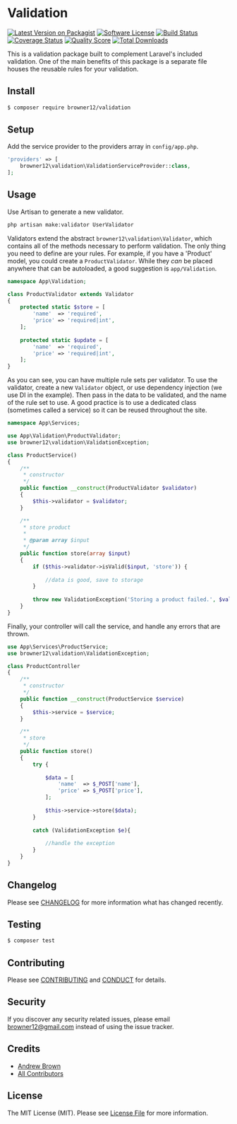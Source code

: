 # Validation

[![Latest Version on Packagist][ico-version]][link-packagist]
[![Software License][ico-license]](LICENSE.md)
[![Build Status][ico-travis]][link-travis]
[![Coverage Status][ico-scrutinizer]][link-scrutinizer]
[![Quality Score][ico-code-quality]][link-code-quality]
[![Total Downloads][ico-downloads]][link-downloads]

This is a validation package built to complement Laravel's included validation. One of the main benefits of this package is a separate file houses the reusable rules for your validation.

## Install

``` bash
$ composer require browner12/validation
```

## Setup

Add the service provider to the providers array in  `config/app.php`.

``` php
'providers' => [
    browner12\validation\ValidationServiceProvider::class,
];
```

## Usage

Use Artisan to generate a new validator.

``` sh
php artisan make:validator UserValidator
```

Validators extend the abstract `browner12\validation\Validator`, which contains all of the methods necessary to perform validation. The only thing you need to define are your rules. For example, if you have a 'Product' model, you could create a `ProductValidator`. While they *can* be placed anywhere that can be autoloaded, a good suggestion is `app/Validation`.

``` php
namespace App\Validation;

class ProductValidator extends Validator
{
    protected static $store = [
        'name'  => 'required',
        'price' => 'required|int',
    ];
    
    protected static $update = [
        'name'  => 'required',
        'price' => 'required|int',
    ];
}
```

As you can see, you can have multiple rule sets per validator. To use the validator, create a new `Validator` object, or use dependency injection (we use DI in the example). Then pass in the data to be validated, and the name of the rule set to use. A good practice is to use a dedicated class (sometimes called a service) so it can be reused throughout the site.

``` php
namespace App\Services;

use App\Validation\ProductValidator;
use browner12\validation\ValidationException;

class ProductService()
{
    /**
     * constructor
     */
    public function __construct(ProductValidator $validator)
    {
        $this->validator = $validator;
    }

    /**
     * store product
     *
     * @param array $input
     */
    public function store(array $input)
    {
        if ($this->validator->isValid($input, 'store')) {
    
            //data is good, save to storage
        }
    
        throw new ValidationException('Storing a product failed.', $validator->getErrors());
    }
}
```

Finally, your controller will call the service, and handle any errors that are thrown.

``` php
use App\Services\ProductService;
use browner12\validation\ValidationException;

class ProductController
{
    /**
     * constructor
     */
    public function __construct(ProductService $service)
    {
        $this->service = $service;
    }

    /**
     * store
     */
    public function store()
    {
        try {
        
            $data = [
                'name'  => $_POST['name'],
                'price' => $_POST['price'],
            ];
        
            $this->service->store($data);
        }
        
        catch (ValidationException $e){
        
            //handle the exception
        }
    }
}
```

## Changelog

Please see [CHANGELOG](CHANGELOG.md) for more information what has changed recently.

## Testing

``` bash
$ composer test
```

## Contributing

Please see [CONTRIBUTING](CONTRIBUTING.md) and [CONDUCT](CONDUCT.md) for details.

## Security

If you discover any security related issues, please email browner12@gmail.com instead of using the issue tracker.

## Credits

- [Andrew Brown][link-author]
- [All Contributors][link-contributors]

## License

The MIT License (MIT). Please see [License File](LICENSE.md) for more information.

[ico-version]: https://img.shields.io/packagist/v/browner12/validation.svg?style=flat-square
[ico-license]: https://img.shields.io/badge/license-MIT-brightgreen.svg?style=flat-square
[ico-travis]: https://img.shields.io/travis/browner12/validation/master.svg?style=flat-square
[ico-scrutinizer]: https://img.shields.io/scrutinizer/coverage/g/browner12/validation.svg?style=flat-square
[ico-code-quality]: https://img.shields.io/scrutinizer/g/browner12/validation.svg?style=flat-square
[ico-downloads]: https://img.shields.io/packagist/dt/browner12/validation.svg?style=flat-square

[link-packagist]: https://packagist.org/packages/browner12/validation
[link-travis]: https://travis-ci.org/browner12/validation
[link-scrutinizer]: https://scrutinizer-ci.com/g/browner12/validation/code-structure
[link-code-quality]: https://scrutinizer-ci.com/g/browner12/validation
[link-downloads]: https://packagist.org/packages/browner12/validation
[link-author]: https://github.com/browner12
[link-contributors]: ../../contributors
